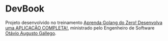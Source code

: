 # DevBook

Projeto desenvolvido no treinamento [Aprenda Golang do Zero! Desenvolva uma APLICAÇÃO COMPLETA!](https://www.udemy.com/course/aprenda-golang-do-zero-desenvolva-uma-aplicacao-completa/), ministrado pelo Engenheiro de Software [Otávio Augusto Gallego](https://www.linkedin.com/in/otávio-augusto-gallego-b30a2313a/).